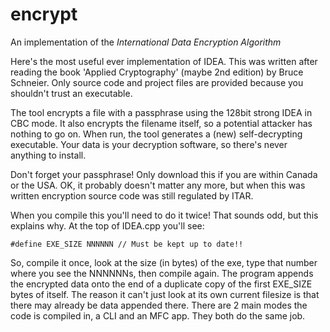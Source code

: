 # encrypt

An implementation of the *International Data Encryption Algorithm*

Here's the most useful ever implementation of IDEA. This was written after reading the book 'Applied Cryptography' (maybe 2nd edition) by Bruce Schneier. Only source code and project files are provided because you shouldn't trust an executable.

The tool encrypts a file with a passphrase using the 128bit strong IDEA in CBC mode. It also encrypts the filename itself, so a potential attacker has nothing to go on. When run, the tool generates a (new) self-decrypting executable. Your data is your decryption software, so there's never anything to install.

Don't forget your passphrase! Only download this if you are within Canada or the USA. OK, it probably doesn't matter any more, but when this was written encryption source code was still regulated by ITAR.

When you compile this you'll need to do it twice! That sounds odd, but this explains why. At the top of IDEA.cpp you'll see:

```#define EXE_SIZE	NNNNNN // Must be kept up to date!!```

So, compile it once, look at the size (in bytes) of the exe, type that number where you see the NNNNNNs, then compile again. The program appends the encrypted data onto the end of a duplicate copy of the first EXE_SIZE bytes of itself. The reason it can't just look at its own current filesize is that there may already be data appended there. There are 2 main modes the code is compiled in, a CLI and an MFC app. They both do the same job.
